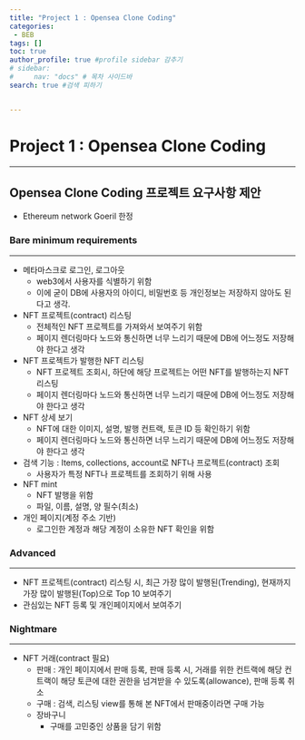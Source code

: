 ```yaml
---
title: "Project 1 : Opensea Clone Coding"
categories:
 - BEB
tags: [] 
toc: true
author_profile: true #profile sidebar 감추기
# sidebar:
#     nav: "docs" # 목차 사이드바
search: true #검색 피하기


---
```




# Project 1 : Opensea Clone Coding

---



## Opensea Clone Coding 프로젝트 요구사항 제안

- Ethereum network Goeril 한정



### Bare minimum requirements

---

- 메타마스크로 로그인, 로그아웃
  - web3에서 사용자를 식별하기 위함
  - 이에 굳이 DB에 사용자의 아이디, 비밀번호 등 개인정보는 저장하지 않아도 된다고 생각.
- NFT 프로젝트(contract) 리스팅
  - 전체적인 NFT 프로젝트를 가져와서 보여주기 위함
  - 페이지 렌더링마다 노드와 통신하면 너무 느리기 때문에 DB에 어느정도 저장해야 한다고 생각
- NFT 프로젝트가 발행한 NFT 리스팅
  - NFT 프로젝트 조회시, 하단에 해당 프로젝트는 어떤 NFT를 발행하는지 NFT 리스팅
  - 페이지 렌더링마다 노드와 통신하면 너무 느리기 때문에 DB에 어느정도 저장해야 한다고 생각
- NFT 상세 보기
  - NFT에 대한 이미지, 설명, 발행 컨트랙, 토큰 ID 등 확인하기 위함
  - 페이지 렌더링마다 노드와 통신하면 너무 느리기 때문에 DB에 어느정도 저장해야 한다고 생각
- 검색 기능 : Items, collections, account로 NFT나 프로젝트(contract) 조회
  - 사용자가 특정 NFT나 프로젝트를 조회하기 위해 사용
- NFT mint
  - NFT 발행을 위함
  - 파일, 이름, 설명, 양 필수(최소)
- 개인 페이지(계정 주소 기반)
  - 로그인한 계정과 해당 계정이 소유한 NFT 확인을 위함



### Advanced

---

- NFT 프로젝트(contract) 리스팅 시, 최근 가장 많이 발행된(Trending), 현재까지 가장 많이 발행된(Top)으로  Top 10 보여주기
- 관심있는 NFT 등록 및 개인페이지에서 보여주기





### Nightmare

---

- NFT 거래(contract 필요)
  - 판매 : 개인 페이지에서 판매 등록, 판매 등록 시, 거래를 위한 컨트랙에 해당 컨트랙이 해댱 토큰에 대한 권한을 넘겨받을 수 있도록(allowance), 판매 등록 취소
  - 구매 : 검색, 리스팅 view를 통해 본 NFT에서 판매중이라면 구매 가능
  - 장바구니
    - 구매를 고민중인 상품을 담기 위함